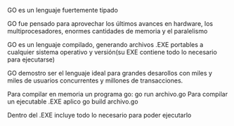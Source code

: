 GO es un lenguaje fuertemente tipado

GO fue pensado para aprovechar los últimos avances en hardware, los multiprocesadores, enormes cantidades de memoria y el paralelismo

GO es un lenguaje compilado, generando archivos .EXE portables a cualquier sistema operativo y versión(su EXE contiene todo lo necesario para ejecutarse)

GO demostro ser el lenguaje ideal para grandes desarollos con miles y miles de usuarios concurrentes y millones de transacciones.

Para compilar en memoria un programa go: go run archivo.go
Para compilar un ejecutable .EXE aplico go build archivo.go

Dentro del .EXE incluye todo lo necesario para poder ejecutarlo
